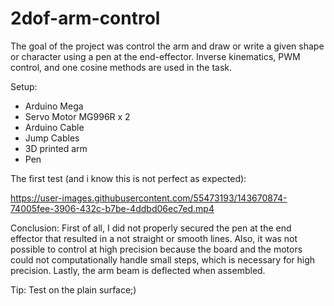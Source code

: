# 2dof-arm-control
The goal of the project was control the arm and draw or write a given shape or character using a pen at the end-effector.
Inverse kinematics, PWM control, and one cosine methods are used in the task.

Setup:
- Arduino Mega
- Servo Motor MG996R x 2
- Arduino Cable
- Jump Cables
- 3D printed arm
- Pen

The first test (and i know this is not perfect as expected):


https://user-images.githubusercontent.com/55473193/143670874-74005fee-3906-432c-b7be-4ddbd06ec7ed.mp4


Conclusion:
First of all, I did not properly secured the pen at the end effector that resulted in a not straight or smooth lines.
Also, it was not possible to control at high precision because the board and the motors could not computationally handle small steps, which is necessary for high precision. Lastly, the arm beam is deflected when assembled. 

Tip:
Test on the plain surface;)
